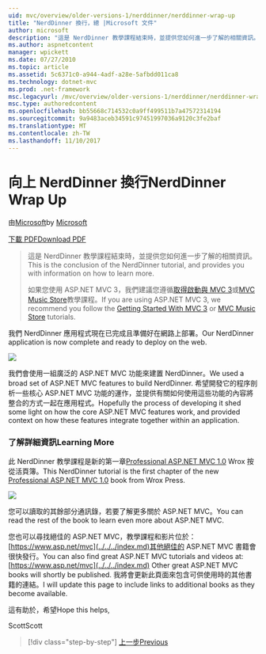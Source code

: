 ```yaml
---
uid: mvc/overview/older-versions-1/nerddinner/nerddinner-wrap-up
title: "NerdDinner 換行，總 |Microsoft 文件"
author: microsoft
description: "這是 NerdDinner 教學課程結束時，並提供您如何進一步了解的相關資訊。"
ms.author: aspnetcontent
manager: wpickett
ms.date: 07/27/2010
ms.topic: article
ms.assetid: 5c6371c0-a944-4adf-a28e-5afbdd011ca8
ms.technology: dotnet-mvc
ms.prod: .net-framework
msc.legacyurl: /mvc/overview/older-versions-1/nerddinner/nerddinner-wrap-up
msc.type: authoredcontent
ms.openlocfilehash: bb55668c714532c0a9ff499511b7a47572314194
ms.sourcegitcommit: 9a9483aceb34591c97451997036a9120c3fe2baf
ms.translationtype: MT
ms.contentlocale: zh-TW
ms.lasthandoff: 11/10/2017
---
```

<a name="nerddinner-wrap-up"></a><span data-ttu-id="4aad3-103">向上 NerdDinner 換行</span><span class="sxs-lookup"><span data-stu-id="4aad3-103">NerdDinner Wrap Up</span></span>
====================
<span data-ttu-id="4aad3-104">由[Microsoft](https://github.com/microsoft)</span><span class="sxs-lookup"><span data-stu-id="4aad3-104">by [Microsoft](https://github.com/microsoft)</span></span>

[<span data-ttu-id="4aad3-105">下載 PDF</span><span class="sxs-lookup"><span data-stu-id="4aad3-105">Download PDF</span></span>](http://aspnetmvcbook.s3.amazonaws.com/aspnetmvc-nerdinner_v1.pdf)

> <span data-ttu-id="4aad3-106">這是 NerdDinner 教學課程結束時，並提供您如何進一步了解的相關資訊。</span><span class="sxs-lookup"><span data-stu-id="4aad3-106">This is the conclusion of the NerdDinner tutorial, and provides you with information on how to learn more.</span></span>
> 
> <span data-ttu-id="4aad3-107">如果您使用 ASP.NET MVC 3，我們建議您遵循[取得啟動與 MVC 3](../../older-versions/getting-started-with-aspnet-mvc3/cs/intro-to-aspnet-mvc-3.md)或[MVC Music Store](../../older-versions/mvc-music-store/mvc-music-store-part-1.md)教學課程。</span><span class="sxs-lookup"><span data-stu-id="4aad3-107">If you are using ASP.NET MVC 3, we recommend you follow the [Getting Started With MVC 3](../../older-versions/getting-started-with-aspnet-mvc3/cs/intro-to-aspnet-mvc-3.md) or [MVC Music Store](../../older-versions/mvc-music-store/mvc-music-store-part-1.md) tutorials.</span></span>


<span data-ttu-id="4aad3-108">我們 NerdDinner 應用程式現在已完成且準備好在網路上部署。</span><span class="sxs-lookup"><span data-stu-id="4aad3-108">Our NerdDinner application is now complete and ready to deploy on the web.</span></span>

![](nerddinner-wrap-up/_static/image1.png)

<span data-ttu-id="4aad3-109">我們會使用一組廣泛的 ASP.NET MVC 功能來建置 NerdDinner。</span><span class="sxs-lookup"><span data-stu-id="4aad3-109">We used a broad set of ASP.NET MVC features to build NerdDinner.</span></span> <span data-ttu-id="4aad3-110">希望開發它的程序剖析一些核心 ASP.NET MVC 功能的運作，並提供有關如何使用這些功能的內容將整合的方式一起在應用程式。</span><span class="sxs-lookup"><span data-stu-id="4aad3-110">Hopefully the process of developing it shed some light on how the core ASP.NET MVC features work, and provided context on how these features integrate together within an application.</span></span>

### <a name="learning-more"></a><span data-ttu-id="4aad3-111">了解詳細資訊</span><span class="sxs-lookup"><span data-stu-id="4aad3-111">Learning More</span></span>

<span data-ttu-id="4aad3-112">此 NerdDinner 教學課程是新的第一章[Professional ASP.NET MVC 1.0](https://www.amazon.com/gp/product/0470384611?ie=UTF8&amp;tag=scoblo04-20&amp;linkCode=xm2&amp;camp=1789&amp;creativeASIN=0470384611) Wrox 按從活頁簿。</span><span class="sxs-lookup"><span data-stu-id="4aad3-112">This NerdDinner tutorial is the first chapter of the new [Professional ASP.NET MVC 1.0](https://www.amazon.com/gp/product/0470384611?ie=UTF8&amp;tag=scoblo04-20&amp;linkCode=xm2&amp;camp=1789&amp;creativeASIN=0470384611) book from Wrox Press.</span></span>

[![](https://mscblogs.blob.core.windows.net/media/scottgu/Media/bookcover1_6CAECF94.png)](https://www.amazon.com/gp/product/0470384611?ie=UTF8&amp;tag=scoblo04-20&amp;linkCode=xm2&amp;camp=1789&amp;creativeASIN=0470384611)

<span data-ttu-id="4aad3-113">您可以讀取的其餘部分通訊錄，若要了解更多關於 ASP.NET MVC。</span><span class="sxs-lookup"><span data-stu-id="4aad3-113">You can read the rest of the book to learn even more about ASP.NET MVC.</span></span>

<span data-ttu-id="4aad3-114">您也可以尋找絕佳的 ASP.NET MVC，教學課程和影片位於： [https://www.asp.net/mvc](../../../index.md)其他絕佳的 ASP.NET MVC 書籍會很快發行。</span><span class="sxs-lookup"><span data-stu-id="4aad3-114">You can also find great ASP.NET MVC tutorials and videos at: [https://www.asp.net/mvc](../../../index.md) Other great ASP.NET MVC books will shortly be published.</span></span> <span data-ttu-id="4aad3-115">我將會更新此頁面來包含可供使用時的其他書籍的連結。</span><span class="sxs-lookup"><span data-stu-id="4aad3-115">I will update this page to include links to additional books as they become available.</span></span>

<span data-ttu-id="4aad3-116">這有助於，希望</span><span class="sxs-lookup"><span data-stu-id="4aad3-116">Hope this helps,</span></span>

<span data-ttu-id="4aad3-117">Scott</span><span class="sxs-lookup"><span data-stu-id="4aad3-117">Scott</span></span>

>[!div class="step-by-step"]
[<span data-ttu-id="4aad3-118">上一步</span><span class="sxs-lookup"><span data-stu-id="4aad3-118">Previous</span></span>](enable-automated-unit-testing.md)
